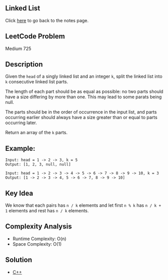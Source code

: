 ## Linked List
Click [here](../notes.md) to go back to the notes page.

## LeetCode Problem
Medium 725

## Description
Given the `head` of a singly linked list and an integer `k`, split the linked list into `k` consecutive linked list parts.

The length of each part should be as equal as possible: no two parts should have a size differing by more than one. This may lead to some parats being null.

The parts should be in the order of occurrence in the input list, and parts occurring earlier should always have a size greater than or equal to parts occurring later.

Return an array of the `k` parts.

## Example:
```
Input: head = 1 -> 2 -> 3, k = 5
Output: [1, 2, 3, null, null]

Input: head = 1 -> 2 -> 3 -> 4 -> 5 -> 6 -> 7 -> 8 -> 9 -> 10, k = 3
Output: [1 -> 2 -> 3 -> 4, 5 -> 6 -> 7, 8 -> 9 -> 10]
```

## Key Idea
We know that each pairs has `n / k` elements and let first `n % k` has `n / k + 1` elements and rest has `n / k` elements.

## Complexity Analysis
- Runtime Complexity: O(n)
- Space Complexity: O(1)

## Solution
- [C++](solution.cpp)

